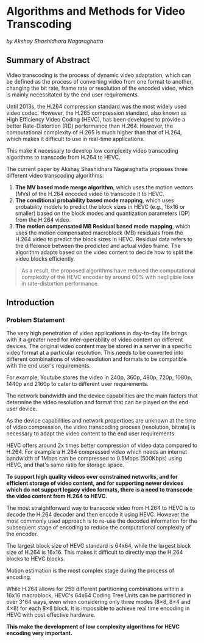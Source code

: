 # Algorithms and Methods for Video Transcoding

_by Akshay Shashidhara Nagaraghatta_

## Summary of Abstract

Video transcoding is the process of dynamic video adaptation, which can be defined as the process of converting video from one format to another, changing the bit rate, frame rate or resolution of the encoded video, which is mainly necessitated by the end user requirements.

Until 2013s, the H.264 compression standard was the most widely used video codec. However, the H.265 compression standard, also known as High Efficiency Video Coding (HEVC), has been developed to provide a better Rate-Distortion (RD) performance than H.264. However, the computational complexity of H.265 is much higher than that of H.264, which makes it difficult to use in real-time applications.

This make it necessary to develop low complexity video transcoding algorithms to transcode from H.264 to HEVC.

The current paper by Akshay Shashidhara Nagaraghatta proposes three different video transcoding algorithms:

1. **The MV based mode merge algorithm**, which uses the motion vectors (MVs) of the H.264 encoded video to transcode it to HEVC.
2. **The conditional probability based mode mapping**, which uses probability models to predict the block sizes in HEVC (e.g., 16x16 or smaller) based on the block modes and quantization parameters (QP) from the H.264 video.
3. **The motion compensated MB Residual based mode mapping**, which uses the motion compensated macroblock (MB) residuals from the H.264 video to predict the block sizes in HEVC. Residual data refers to the difference between the predicted and actual video frame. The algorithm adapts based on the video content to decide how to split the video blocks efficiently.

> As a result, the proposed algorithms have reduced the computational complexity of the HEVC encoder by around 60% with negligible loss in rate-distortion performance.

## Introduction

### Problem Statement

The very high penetration of video applications in day-to-day life brings with it a greater need for inter-operability of video content on different devices. The original video content may be stored in a server in a specific video format at a particular resolution. This needs to be converted into different combinations of video resolution and formats to be compatible with the end user's requirements.

For example, Youtube stores the video in 240p, 360p, 480p, 720p, 1080p, 1440p and 2160p to cater to different user requirements. 

The network bandwidth and the device capabilities are the main factors that determine the video resolution and format that can be played on the end user device.

As the device capabilities and network propertioes are unknown at the time of video compression, the video transcoding process (resolution, bitrate) is necessary to adapt the video content to the end user requirements.

HEVC offers around 2x times better compression of video data compared to H.264. For example a H.264 compressed video which needs an internet bandwidth of 1Mbps can be compressed to 0.5Mbps (500Kbps) using HEVC, and that's same ratio for storage space.

**To support high quality videos over constrained networks, and for efficient storage of video content, and for supporting newer devices which do not support legacy video formats, there is a need to transcode the video content from H.264 to HEVC.**

The most straightforward way to transcode video from H.264 to HEVC is to decode the H.264 decoder and then encode it using HEVC. However the most commonly used approach is to re-use the decoded information for the subsequent stage of encoding to reduce the computational complexity of the encoder.

The largest block size of HEVC standard is 64x64, while the largest block size of H.264 is 16x16. This makes it difficult to directly map the H.264 blocks to HEVC blocks.

Motion estimation is the most complex stage during the process of encoding.

While H.264 allows for 259 different partitioning combinations within a 16x16 macroblock, HEVC's 64x64 Coding Tree Units can be partitioned in over 3^64 ways, even when considering only three modes (8×8, 8×4 and 4×8) for each 8×8 block. It is impossible to achieve real time encoding in HEVC with cost effective hardware.

**This make the development of low complexity algorithms for HEVC encoding very important.**
